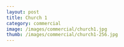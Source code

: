 ```yaml
---
layout: post
title: Church 1
category: commercial
image: /images/commercial/church1.jpg
thumb: /images/commercial/church1-256.jpg
---
```

